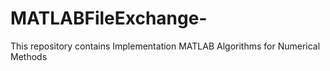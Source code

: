 # MATLABFileExchange-
This repository contains Implementation MATLAB Algorithms for Numerical Methods
